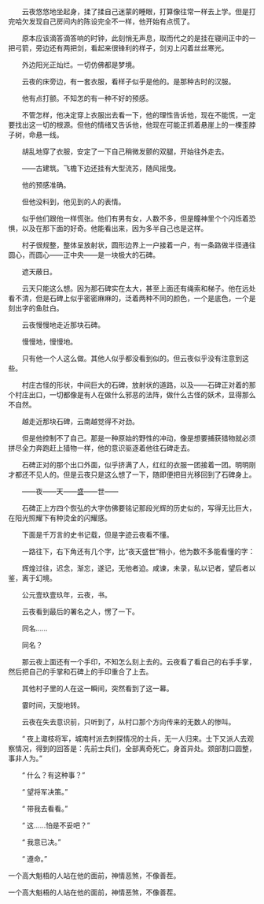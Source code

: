 　　云夜悠悠地坐起身，揉了揉自己迷蒙的睡眼，打算像往常一样去上学。但是打完哈欠发现自己房间内的陈设完全不一样，他开始有点慌了。

　　原本应该滴答滴答响的时钟，此刻悄无声息，取而代之的是挂在寝间正中的一把弓箭，旁边还有两把剑，看起来很锋利的样子，剑刃上闪着丝丝寒光。

　　外边阳光正灿烂。一切仿佛都是梦境。

　　云夜的床旁边，有一套衣服，看样子似乎是他的。是那种古时的汉服。

　　他有点打颤。不知怎的有一种不好的预感。

　　不管怎样，他决定穿上衣服出去看一下，他的理性告诉他，现在不能慌，一定要找出这一切的根源。但他的情绪又告诉他，他现在可能正抓着悬崖上的一棵歪脖子树，命悬一线。

　　胡乱地穿了衣服，安定了一下自己稍微发颤的双腿，开始往外走去。

　　——古建筑。飞檐下边还挂有大型流苏，随风摇曳。

　　他的预感准确。

　　但他没料到，他见到的人的表情。

　　似乎他们跟他一样慌张。他们有男有女，人数不多，但是瞳神里个个闪烁着恐惧，以及在那下面的好奇。他能看出来，因为多半自己也是这样。

　　村子很规整，整体呈放射状，圆形边界上一户接着一户，有一条路做半径通往圆心，而圆心——正中央——是一块极大的石碑。

　　遮天蔽日。

　　云天只能这么想。因为那石碑实在太大，甚至上面还有绳索和梯子。他在远处看不清，但是石碑上似乎密密麻麻的，泛着两种不同的颜色，一个是底色，一个是刻出字的鱼肚白。

　　云夜慢慢地走近那块石碑。

　　慢慢地，慢慢地。

　　只有他一个人这么做。其他人似乎都没看到似的。但云夜似乎没有注意到这些。

　　村庄古怪的形状，中间巨大的石碑，放射状的道路，以及——石碑正对着的那个村庄出口，一切都像是有人在做什么邪恶的法阵，做什么古怪的妖术，显得那么不自然。

　　越走近那块石碑，云南越觉得不对劲。

　　但是他控制不了自己。那是一种原始的野性的冲动，像是想要捕获猎物就必须拼尽全力奔跑赶上猎物一样，他的意识驱逐着他往石碑走去。

　　石碑正对的那个出口外面，似乎挤满了人，红红的衣服一团接着一团。明明刚才都还不见人的。但是云夜只是这么想了一下，随即便把目光移回到了石碑身上。

　　——夜——天——盛——世——

　　石碑正上方四个恢弘的大字仿佛要铭记那段光辉的历史似的，写得无比巨大，在阳光照耀下有种烫金的闪耀感。

　　下面是千万言的史书记载，但是字迹云夜看不懂。

　　一路往下，右下角还有几个字，比“夜天盛世”稍小，他为数不多能看懂的字：

　　辉煌过往，迟念，渐忘，遂记，无他者迫。咸谏，未录，私以记者，望后者以鉴，离于幻境。

　　公元壹玖壹玖年，云夜，书。

　　云夜看到最后的署名之人，愣了一下。

　　同名……

　　同名？

　　那云夜上面还有一个手印，不知怎么刻上去的。云夜看了看自己的右手手掌，然后把自己的手掌和石碑上的手印重合了上去。

　　其他村子里的人在这一瞬间，突然看到了这一幕。

　　霎时间，天旋地转。

　　云夜在失去意识前，只听到了，从村口那个方向传来的无数人的惨叫。

　　“ 夜上诹枝将军，城南村派去刺探情况的士兵，无一人归来。士下又派人去观察情况，得到的回答是：先前士兵们，全部离奇死亡。身首异处。颈部割口圆整，事非人为。”

　　“ 什么？有这种事？”

　　“ 望将军决策。”

　　“ 带我去看看。”

　　“ 这……怕是不妥吧？”

　　“ 我意已决。”

　　“ 遵命。”

一个高大魁梧的人站在他的面前，神情恶煞，不像善茬。

  一个高大魁梧的人站在他的面前，神情恶煞，不像善茬。



